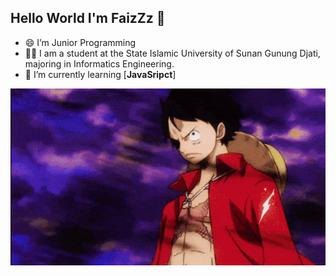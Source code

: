 ## Hello World I'm FaizZz 👋

<!--
**Faiz-super/Faiz-super** is a ✨ _special_ ✨ repository because its `README.md` (this file) appears on your GitHub profile.

Here are some ideas to get you started:

- 🔭 I’m currently working on ...
- 🌱 I’m currently learning ...
- 👯 I’m looking to collaborate on ...
- 🤔 I’m looking for help with ...
- 💬 Ask me about ...
- 📫 How to reach me: ...
- 😄 Pronouns: ...
- ⚡ Fun fact: ...
-->

- 😄 I’m Junior Programming
- 👨‍💻 I am a student at the State Islamic University of Sunan Gunung Djati, majoring in Informatics Engineering.
- 🌱 I’m currently learning [**JavaSripct**] 


![Faiz Super](img/one-piece-gif-19.gif)
